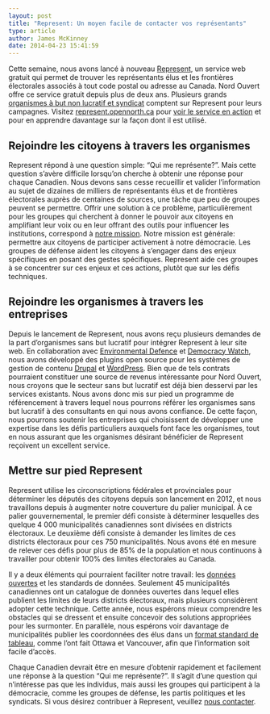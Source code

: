 ```yaml
---
layout: post
title: "Represent: Un moyen facile de contacter vos représentants"
type: article
author: James McKinney
date: 2014-04-23 15:41:59
---
```

Cette semaine, nous avons lancé à nouveau [Represent](http://represent.opennorth.ca), un service web gratuit qui permet de trouver les représentants élus et les frontières électorales associés à tout code postal ou adresse au Canada. Nord Ouvert offre ce service gratuit depuis plus de deux ans. Plusieurs grands [organismes à but non lucratif et syndicat]((http://represent.opennorth.ca/#users)) comptent sur Represent pour leurs campagnes. Visitez [represent.opennorth.ca](http://represent.opennorth.ca) pour [voir le service en action](http://represent.opennorth.ca/demo/) et pour en apprendre davantage sur la façon dont il est utilisé. 

## Rejoindre les citoyens à travers les organismes

Represent répond à une question simple: “Qui me représente?”. Mais cette question s’avère difficile lorsqu’on cherche à obtenir une réponse pour chaque Canadien. Nous devons sans cesse recueillir et valider l’information au sujet de dizaines de milliers de représentants élus et de frontières électorales auprès de centaines de sources, une tâche que peu de groupes peuvent se permettre. Offrir une solution à ce problème, particulièrement pour les groupes qui cherchent à donner le pouvoir aux citoyens en amplifiant leur voix ou en leur offrant des outils pour influencer les institutions, correspond à [notre mission](http://nordouvert.ca/a-propos/). Notre mission est générale: permettre aux citoyens de participer activement à notre démocracie. Les groupes de défense aident les citoyens à s’engager dans des enjeux spécifiques en posant des gestes spécifiques. Represent aide ces groupes à se concentrer sur ces enjeux et ces actions, plutôt que sur les défis techniques. 

## Rejoindre les organismes à travers les entreprises

Depuis le lancement de Represent, nous avons reçu plusieurs demandes de la part d’organismes sans but lucratif pour intégrer Represent à leur site web. En collaboration avec [Environmental Defence](http://environmentaldefence.ca/) et [Democracy Watch](http://democracywatch.ca/), nous avons développé des plugins open source pour les systèmes de gestion de contenu [Drupal](https://drupal.org/project/represent) et [WordPress](http://wordpress.org/plugins/represent-api/). Bien que de tels contrats pourraient constituer une source de revenus intéressante pour Nord Ouvert, nous croyons que le secteur sans but lucratif est déjà bien desservi par les services existants. Nous avons donc mis sur pied un programme de référencement à travers lequel nous pourrons référer les organismes sans but lucratif à des consultants en qui nous avons confiance. De cette façon, nous pourrons soutenir les entreprises qui choisissent de développer une expertise dans les défis particuliers auxquels font face les organismes, tout en nous assurant que les organismes désirant bénéficier de Represent reçoivent un excellent service.

## Mettre sur pied Represent

Represent utilise les circonscriptions fédérales et provinciales pour déterminer les députés des citoyens depuis son lancement en 2012, et nous travaillons depuis à augmenter notre couverture du palier municipal. À ce palier gouvernemental, le premier défi consiste à déterminer lesquelles des quelque 4 000 municipalités canadiennes sont divisées en districts électoraux. Le deuxième défi consiste à demander les limites de ces districts électoraux pour ces 750 municipalités. Nous avons été en mesure de relever ces défis pour plus de 85% de la population et nous continuons à travailler pour obtenir 100% des limites électorales au Canada.

Il y a deux éléments qui pourraient faciliter notre travail: les [données ouvertes](http://opendefinition.org/) et les standards de données. Seulement 45 municipalités canadiennes ont un catalogue de données ouvertes dans lequel elles publient les limites de leurs districts électoraux, mais plusieurs considèrent adopter cette technique. Cette année, nous espérons mieux comprendre les obstacles qui se dressent et ensuite concevoir des solutions appropriées pour les surmonter. En parallèle, nous espérons voir davantage de municipalités publier les coordonnées des élus dans un [format standard de tableau](http://represent.opennorth.ca/government/), comme l’ont fait Ottawa et Vancouver, afin que l’information soit facile d’accès.

Chaque Canadien devrait être en mesure d’obtenir rapidement et facilement une réponse à la question “Qui me représente?”. Il s’agit d’une question qui n’intéresse pas que les individus, mais aussi les groupes qui participent à la démocracie, comme les groupes de défense, les partis politiques et les syndicats. Si vous désirez contribuer à Represent, veuillez [nous contacter](mailto:represent@opennorth.ca).
